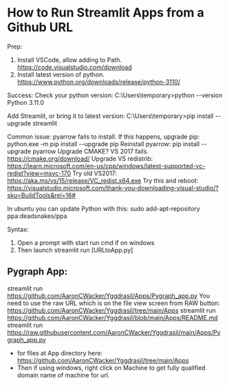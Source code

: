 # How to Run Streamlit Apps from a Github URL

Prep:
1. Install VSCode, allow adding to Path.  https://code.visualstudio.com/download
2. Install latest version of python.  https://www.python.org/downloads/release/python-3110/

Success:
Check your python version:
C:\Users\temporary>python --version
Python 3.11.0

Add Streamlit, or bring it to latest version:
C:\Users\temporary>pip install --upgrade streamlit

Common issue: pyarrow fails to install.  If this happens, upgrade pip:
python.exe -m pip install --upgrade pip
Reinstall pyarrow:
pip install --upgrade pyarrow
Upgrade CMAKE?  VS 2017 fails.  https://cmake.org/download/
Upgrade VS redistrib: https://learn.microsoft.com/en-us/cpp/windows/latest-supported-vc-redist?view=msvc-170
Try old VS2017: https://aka.ms/vs/15/release/VC_redist.x64.exe
Try this and reboot: https://visualstudio.microsoft.com/thank-you-downloading-visual-studio/?sku=BuildTools&rel=16#

In ubuntu you can update Python with this:
sudo add-apt-repository ppa:deadsnakes/ppa


Syntax:
1. Open a prompt with start run cmd if on windows
2. Then launch streamlit run [URLtoApp.py]

## Pygraph App:
streamlit run https://github.com/AaronCWacker/Yggdrasil/Apps/Pygraph_app.py
You need to use the raw URL which is on the file view screen from RAW button:
https://github.com/AaronCWacker/Yggdrasil/tree/main/Apps
streamlit run https://github.com/AaronCWacker/Yggdrasil/blob/main/Apps/README.md
streamlit run https://raw.githubusercontent.com/AaronCWacker/Yggdrasil/main/Apps/Pygraph_app.py
   - for files at App directory here: https://github.com/AaronCWacker/Yggdrasil/tree/main/Apps
   - Then if using windows, right click on Machine to get fully qualified domain name of machine for url.

